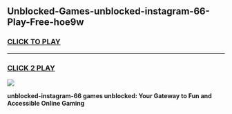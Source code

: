 
## Unblocked-Games-unblocked-instagram-66-Play-Free-hoe9w
<h3>
<a href="https://premium76.site?title=unblocked-instagram-66&ref=12A">CLICK TO PLAY</a></h3>
<hr>

<h3>
<a href="https://premium76.site?title=unblocked-instagram-66&ref=12A">CLICK 2 PLAY</a>
  
</h3>

<a href="https://premium76.site?title=unblocked-instagram-66&ref=12A"><img src="https://clearcache.store/games.png"></a>


**unblocked-instagram-66 games unblocked: Your Gateway to Fun and Accessible Online Gaming**

